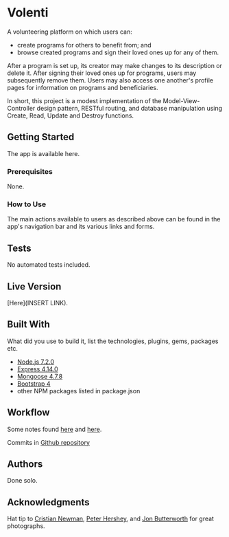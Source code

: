# Volenti

A volunteering platform on which users can:

* create programs for others to benefit from; and
* browse created programs and sign their loved ones up for any of them.

After a program is set up, its creator may make changes to its description or delete it. After signing their loved ones up for programs, users may subsequently remove them. Users may also access one another's profile pages for information on programs and beneficiaries.

In short, this project is a modest implementation of the Model-View-Controller design pattern, RESTful routing, and database manipulation using Create, Read, Update and Destroy functions.

## Getting Started

The app is available here.

### Prerequisites

None.

### How to Use

The main actions available to users as described above can be found in the app's navigation bar and its various links and forms.

## Tests

No automated tests included.

## Live Version

[Here](INSERT LINK).

## Built With

What did you use to build it, list the technologies, plugins, gems, packages etc.

* [Node.js 7.2.0](https://nodejs.org/en/)
* [Express 4.14.0](http://expressjs.com/)
* [Mongoose 4.7.8](http://mongoosejs.com/)
* [Bootstrap 4](https://v4-alpha.getbootstrap.com/)
* other NPM packages listed in package.json

## Workflow

Some notes found [here](https://www.evernote.com/shard/s62/sh/2fc121ad-4843-4236-aec6-626c0bc5c0f0/c2299bc69feee152cf546182d7b42b09) and [here](https://trello.com/b/qw9Bt9qV).

Commits in [Github repository](https://github.com/melvinthemok/wdi-7-project-2-melvinthemok)

## Authors

Done solo.

## Acknowledgments

Hat tip to [Cristian Newman](https://unsplash.com/photos/CeZypKDceQc), [Peter Hershey](https://unsplash.com/photos/1OnoRxY-Ww0), and [Jon Butterworth](https://unsplash.com/photos/fmWFJ6pjrTg) for great photographs.
